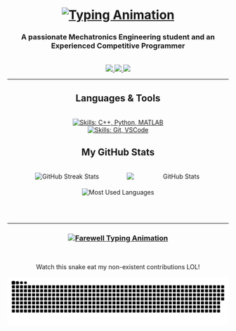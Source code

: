 <!-- Using HTML to create animations and align elements.
This is necessary for generating dynamic content and is not purely Markdown, 
so it will not pass some Continuous Integration (CI) checks. -->

<div>
   <h1 align="center">
      <a href="https://git.io/typing-svg">
         <!-- Typing animation -->
         <!-- The src URL below is long because it contains query parameters to generate the animation. 
              Breaking it into multiple lines would make the animation stop working. 
              This is why it doesn't pass CI checks. -->
         <img
            src="https://readme-typing-svg.herokuapp.com/?font=Righteous&size=35&center=true&vCenter=true&width=500&height=70&duration=4000&lines=Hi+There!;+I'm+Mohamed+Elnageeb!"
            alt="Typing Animation"
         />
      </a>
   </h1>
   <h3 align="center">
      A passionate Mechatronics Engineering student and
      an Experienced Competitive Programmer
   </h3>
</div>

<br/>

<!-- Links to social media with badges -->
<!-- The src URLs below is long because it includes query parameters to generate styled badges. 
Breaking it into multiple lines would make the badge display incorrectly or not at all. 
This is why it doesn't pass CI checks. -->
<div align="center">
    <a href="mailto:mnageeb153@gmail.com">
        <img src="https://img.shields.io/badge/Gmail-333333?style=for-the-badge&logo=gmail&logoColor=red" target="_blank" />
    </a>
    <a href="https://www.linkedin.com/in/mohamed-elnageeb/" target="_blank">
        <img src="https://img.shields.io/badge/LinkedIn-0077B5?style=for-the-badge&logo=linkedin&logoColor=white" target="_blank" />
    </a>
    <a href="https://www.instagram.com/moe_nageeb153/" target="_blank">
        <img src="https://img.shields.io/badge/Instagram-E4405F?style=for-the-badge&logo=instagram&logoColor=white" target="_blank" />
    </a>
</div>


<hr/>

<h2 align="center">Languages & Tools</h2>
<br/>
<div align="center">
    <!-- Skill icons -->
    <a href="https://skillicons.dev">
        <img src="https://skillicons.dev/icons?i=c++,python,matlab" alt="Skills: C++, Python, MATLAB" /><br>
        <img src="https://skillicons.dev/icons?i=git,vscode" alt="Skills: Git, VSCode" />
    </a>
</div>

<h2 align="center">My GitHub Stats</h2>
<br/>
<div align="center">
   <!-- GitHub streak stats -->
   <img width="46%" src="https://streak-stats.demolab.com/?user=Mohamed-Elnageeb&count_private=true&theme=react&border_radius=10" alt="GitHub Streak Stats"/>     
   <img align="right" width="46%" src="https://github-readme-stats.vercel.app/api?username=Mohamed-Elnageeb&show_icons=true&theme=gruvbox" alt="GitHub Stats" />
</div>

<br>

<div align="center">
   <!-- Most used languages -->
   <img width="46%" align="center" src="https://github-readme-stats.vercel.app/api/top-langs/?username=Mohamed-Elnageeb&langs_count=8&layout=compact&theme=react&border_radius=10&size_weight=0.5&count_weight=0.5&exclude_repo=github-readme-stats" 
        alt="Most Used Languages" /> 
</div>

<br/><br/>


<hr/>

<h3 align="center">
   <a href="https://git.io/typing-svg"> 
      <!-- Typing animation for farewell -->
      <img src="https://readme-typing-svg.herokuapp.com/?font=Righteous&size=25&center=true&vCenter=true&width=500&height=70&duration=4000&lines=Thanks+for+visiting!;+Shoot+me+a+message+on+Linkedin!;+I'm+always+down+to+collaborate+:)" 
           alt="Farewell Typing Animation" />
   </a>
</h3>

<br/>

<!-- Snake animation -->
<div align="center">
   <p>Watch this snake eat my non-existent contributions LOL!</p>
   <img src="https://github.com/Mohamed-Elnageeb/Mohamed-Elnageeb/blob/output/github-contribution-grid-snake.svg" alt="Snake animation" />
</div>
